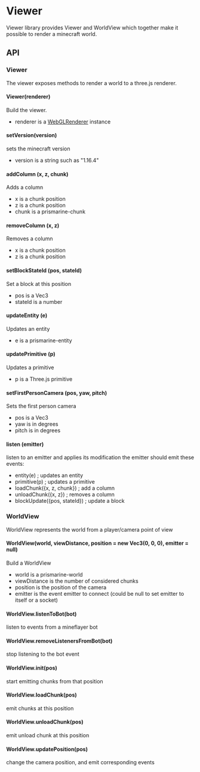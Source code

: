 # Viewer

Viewer library provides Viewer and WorldView which together make it possible to render a minecraft world.

## API

### Viewer

The viewer exposes methods to render a world to a three.js renderer.

#### Viewer(renderer)

Build the viewer.

* renderer is a [WebGLRenderer](https://threejs.org/docs/#api/en/renderers/WebGLRenderer) instance

#### setVersion(version)

sets the minecraft version

* version is a string such as "1.16.4"

#### addColumn (x, z, chunk)

Adds a column

* x is a chunk position
* z is a chunk position
* chunk is a prismarine-chunk

#### removeColumn (x, z)

Removes a column

* x is a chunk position
* z is a chunk position

#### setBlockStateId (pos, stateId)

Set a block at this position 

* pos is a Vec3
* stateId is a number

#### updateEntity (e)

Updates an entity

* e is a prismarine-entity

#### updatePrimitive (p)

Updates a primitive

* p is a Three.js primitive

#### setFirstPersonCamera (pos, yaw, pitch)

Sets the first person camera

* pos is a Vec3
* yaw is in degrees
* pitch is in degrees

#### listen (emitter)

listen to an emitter and applies its modification
the emitter should emit these events:
* entity(e) ; updates an entity
* primitive(p) ; updates a primitive
* loadChunk({x, z, chunk}) ; add a column
* unloadChunk({x, z}) ; removes a column
* blockUpdate({pos, stateId}) ; update a block

### WorldView

WorldView represents the world from a player/camera point of view

#### WorldView(world, viewDistance, position = new Vec3(0, 0, 0), emitter = null)

Build a WorldView

* world is a prismarine-world
* viewDistance is the number of considered chunks
* position is the position of the camera
* emitter is the event emitter to connect (could be null to set emitter to itself or a socket)

#### WorldView.listenToBot(bot)

listen to events from a mineflayer bot

#### WorldView.removeListenersFromBot(bot)

stop listening to the bot event

#### WorldView.init(pos)

start emitting chunks from that position

#### WorldView.loadChunk(pos)

emit chunks at this position

#### WorldView.unloadChunk(pos)

emit unload chunk at this position

#### WorldView.updatePosition(pos)

change the camera position, and emit corresponding events
